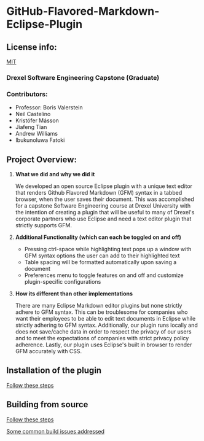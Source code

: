 # GitHub-Flavored-Markdown-Eclipse-Plugin

## License info:

[MIT](LICENSE)

### Drexel Software Engineering Capstone (Graduate)

### Contributors:
* Professor: Boris Valerstein
* Neil Castelino
* Kristófer Másson
* Jiafeng Tian
* Andrew Williams
* Ibukunoluwa Fatoki

## Project Overview:

1. **What we did and why we did it**

    We developed an open source Eclipse plugin with a unique text editor that renders Github Flavored Markdown (GFM)
    syntax in a tabbed browser, when the user saves their document. This was accomplished for a capstone Software
    Engineering course at Drexel University with the intention of creating a plugin that will be useful to many of
    Drexel's corporate partners who use Eclipse and need a text editor plugin that strictly supports GFM.

2. **Additional Functionality (which can each be toggled on and off)**

	* Pressing ctrl-space while highlighting text pops up a window with GFM syntax options the user can add to their
	highlighted text
	* Table spacing will be formatted automatically upon saving a document
	* Preferences menu to toggle features on and off and customize plugin-specific configurations

3. **How its different than other implementations**
	
	There are many Eclipse Markdown editor plugins but none strictly adhere to GFM syntax. This can be troublesome
	for companies who want their employees to be able to edit text documents in Eclipse while strictly adhering to
	GFM syntax. Additionally, our plugin runs locally and does not save/cache data in order to respect the privacy of our users and
	to meet the expectations of companies with strict privacy policy adherence. Lastly, our plugin uses Eclipse's built in 
	browser to render GFM accurately with CSS. 
	
## Installation of the plugin

[Follow these steps](https://github.com/borisv13/GitHub-Flavored-Markdown-Eclipse-Plugin/wiki/Installing)

## Building from source

[Follow these steps](https://github.com/borisv13/GitHub-Flavored-Markdown-Eclipse-Plugin/wiki/Building#building-for-deployment-wip)

[Some common build issues addressed](https://github.com/borisv13/GitHub-Flavored-Markdown-Eclipse-Plugin/wiki/Debugging.builds#debugging-the-build)
